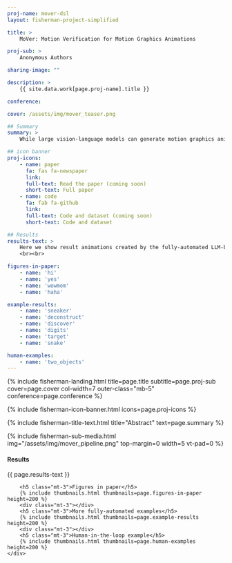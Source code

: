 ```yaml
---
proj-name: mover-dsl
layout: fisherman-project-simplified

title: > 
    MoVer: Motion Verification for Motion Graphics Animations

proj-sub: >
    Anonymous Authors

sharing-image: ""

description: >
    {{ site.data.work[page.proj-name].title }}

conference:

cover: /assets/img/mover_teaser.png

## Summary
summary: >
    While large vision-language models can generate motion graphics animations from text prompts, they regularly fail to include all of spatio-temporal properties described in the prompt. We introduce MoVer, a motion verification DSL based on first-order logic that can check spatio-temporal properties of a motion graphics animation. We identify a general set of such properties that people commonly use to describe animations (e.g., the direction and timing of motions, the relative positioning of objects, etc.). We implement these properties as predicates in MoVer and provide an execution engine that can apply a MoVer program to any input SVG-based motion graphics animation. We then demonstrate how MoVer can be used in an LLM-based synthesis and verification pipeline for iteratively refining motion graphics animations. Given a text prompt, our pipeline synthesizes a motion graphics animation and a corresponding MoVer program. Executing the verification program on the animation yields a report of the predicates that failed and the report can be automatically fed back to LLM to iteratively correct the animation. To evaluate our pipeline, we build a synthetic dataset of 5600 text prompts paired with ground truth MoVer verification programs. We find that while our LLM-based pipeline is able to automatically generate a correct motion graphics animation for 58.8% of the test prompts without any iteration, this number raises to 93.6% with up to 50 correction iterations.

## icon banner
proj-icons:
    - name: paper
      fa: fas fa-newspaper
      link: 
      full-text: Read the paper (coming soon)
      short-text: Full paper
    - name: code
      fa: fab fa-github
      link: 
      full-text: Code and dataset (coming soon)
      short-text: Code and dataset

## Results
results-text: >
    Here we show result animations created by the fully-automated LLM-based generation pipeline. Click on an image below to see the iterations and the final result.
    <br><br>

figures-in-paper:
    - name: 'hi'
    - name: 'yes'
    - name: 'wowmom'
    - name: 'haha'

example-results:
    - name: 'sneaker'
    - name: 'deconstruct'
    - name: 'discover'
    - name: 'digits'
    - name: 'target'
    - name: 'snake'

human-examples:
    - name: 'two_objects'
---
```


<!-- landing -->
{% include fisherman-landing.html title=page.title subtitle=page.proj-sub cover=page.cover col-width=7 outer-class="mb-5" conference=page.conference %}

<!-- icon banner -->
{% include fisherman-icon-banner.html icons=page.proj-icons %}

<!-- overview -->
{% include fisherman-title-text.html title="Abstract" text=page.summary %}

<!-- pipeline figure -->
{% include fisherman-sub-media.html img="/assets/img/mover_pipeline.png" top-margin=0 width=5 vt-pad=0 %}

<!-- results -->
<div class="row justify-content-center mt-0 pt-0">
    <div class="col-10 col-lg-7 mt-0 pt-0 rubik">
        <div class="title-bar"></div>
        <h4 class="text-left">Results</h4>
        <p>{{ page.results-text }}</p>

        <h5 class="mt-3">Figures in paper</h5>
        {% include thumbnails.html thumbnails=page.figures-in-paper height=200 %}
        <div class="mt-3"></div>
        <h5 class="mt-3">More fully-automated examples</h5>
        {% include thumbnails.html thumbnails=page.example-results height=200 %}
        <div class="mt-3"></div>
        <h5 class="mt-3">Human-in-the-loop example</h5>
        {% include thumbnails.html thumbnails=page.human-examples height=200 %}
    </div>
</div>